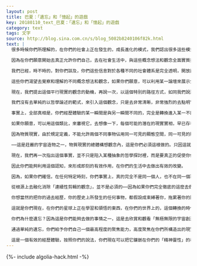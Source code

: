 ```yaml
---
layout: post
title: 巴夏：「遺忘」和「憶起」的遊戲
key: 20180110_text_巴夏：「遺忘」和「憶起」的遊戲
category: text
tags: 文字
source: http://blog.sina.com.cn/s/blog_5082b8240106f82k.html
text: |
  很多時候你們所理解的，在你們的社會上正在發生的，成長進化的模式，我們認出很多這些模式，我們會說，是你們，使用你們的藝術才能，極力的自我展現的遊戲，你們稱之為，你們的傳媒事件。因此我們極其密切的觀察這些事件活動，來瞭解你們現在正在研究和探索的，各種各樣不同的，多樣性的不同概念理念，觀念想法。

  因為在你們願意開始去真正允許你們自己，去在社會生活中，與這些概念想法和觀念全面實質接觸，關聯互動之前，你們會在你們的傳媒事件中接觸和探查這些概念想法，這些概念想法和觀念⋯⋯，而當我們觀察到，當某一特定的概念想法和觀念，正通過當前，你們不同形式的——被廣泛認可的——被仔細篩查過的——被廣泛延伸傳播的——「傳媒」，在大庭廣眾下公開高聲鼓噪著的時候，於是我們弄明白了，你們是如何變化著的，你們正在以什麼路徑成長著，以及成長到怎樣的程度，也許，你們是作為一個社會，準備和其他的諸多社會打交道，就比如和我們的。我們查閱了，諸如你們電視節目的情感表現，你們的廣播節目⋯你們的戲劇電影活動，作為信號指示器，來觀察，在你們內心中，首先產生的想法是什麼，來觀察，以你們的能力，要去探索和相信的最重要的是什麼。

  我們已經，時不時的，對你們談及，你們這些信息對於各種不同的社會體系是完全透明，開放而共享的，如同我們已經觀察過很多不同的文明體系，通過某些社會性的藝術活動形式來展現他們的時機選擇，並且我們也在之前多次提及的，在你們星球上，你們創作的一個特定題材的電影，叫做《星際迷航》，作為一個指示器⋯⋯一個非常強烈的指向，說明你們的社會，現在渴望去覺察和理解更多不同的概念想法和觀念。

  這些你們渴望去覺察和理解的不同概念想法和觀念，如果你們願意，可以利用某一論壇來展示分享以及討論新的概念想法和觀念，新的方向⋯⋯新的情感表達⋯⋯新的觀察角度，在這些分享展現和討論中，它看上去儘管乏味，但它不冒犯人，也不讓人討厭，並且是免於法律責任的形式，一個毫無恐嚇威逼的方式，然而就在同時，各式各樣的社會學的，政治經濟的，以及宗教的大量論壇是去做仔細研究和審視的可用資源，並且會帶來有關於一套新的方法論的接納認可，這會讓你們的社會前進，也許一開始是隱隱約約的，但最終在一個很大加速度下⋯⋯在那些指示信號裡，我們已經觀察到，你們的社會正在發展的——你們正在改變你們的政治經濟和社會結構，更加趨向於全球意識和一體化聯合。（如同媒體所使用的，地球村，全球化發展，一體化經濟和自由貿易區，各種區域政治經濟的聯合）在你們的傳媒裡，現在我們覺察到，你們有另一個電視節目，被你們命名為「Sliders」。這部影視作品講述了一個專門的觀念，而這個觀念我們已經多次闡述過了，並且甚至你們自己的科學家們，現在也完全意識到這個觀念，也即，平行現實的存在，平行的，並行的，相互類似的多重可能性「地球現實實相」，宇宙現實實相，它們是多樣的，一個無窮無限的數字⋯⋯平行層面，各自之間可能是輕微的差別，或者甚至有時，以你們的說法⋯⋯與你們熟知的地球，在時間流動上，有著廣泛而巨大的差別，如果你們願意的話，各自可以擁有某一不同的歷史，某一不同的現在，以及某一不同的未來。

  現在，我們提出這個平行現實的觀念的動機，再說一次，以這個特別的路徑方式，如同我們說過的，我們認出，現在這個觀念已經事實上被擴展，並成了你們影視題材類型中的一種，這是一個指向信號，它指明，這個觀念已經被沉入「大眾集體意識」裡，並達到一個足夠的程度，於是你們能夠以另一種方式來利用這個觀念。

  我們沒有去單純的以哲學論述的範式，來引入這個觀念，只是去非常清晰，非常強烈的去點明它，把這觀念對你們的，每一個你，指出來；這個平行現實之間的轉換，如果你們願意⋯⋯用你們的話說，來來回回的，間歇的，你們所有時間都一直是在轉換進入不同的平行現實實相，每個時刻，每個瞬間，你們都在不停的轉換著⋯⋯

  事實上，全部真相是，你們經歷體驗的某一瞬間是與另一瞬間不同的，完全是轉換進入某一不同平行現實實相的結果。這就是在你們的生理存在的維度裡，你們如何經歷——動機意向產生的平行現實轉換，而體驗到「移動，運動」。

  如果你願意，可以用這個類比，來審視它，去想像一下，每個可能的潛在的現實實相，早已存在，並且它早已是同時的一齊共同存在著，你可以在每一個可能性潛在中遷移變換，你可以在所有潛在可能中的每一指向上，開始進入，以所有潛在可能性中的每一個作為一個結束。這個結束的概念，只是基於它是你們的線性的透視看法，才存在，是屬於「在一個時刻體驗不止一個現實實相的概念」下的你們的線性版本。

  因為物質現實，由於規定定義，不能允許兩個不同事物佔用同一可見的顯態空間，同一可見的顯態時間，你們必須是線性的來處理它。

  ⋯⋯這是莊嚴的宇宙造物之一，物質現實的總體構想觀念內，這是你們必須這樣做的。只因這就是你們所正在做的，你們是線性的，間歇的跳進跳出的，如果你們決定做什麼⋯⋯就從平行現實實相的版本A，轉版本B，轉入版本C，轉入版本D，一個瞬間一個版本，依次的轉換。

  現在，我們再一次指出這個事實，並不只是陷入某種抽象的哲學探討裡，而是要真正的促使你們重新想起，你們是作為一個「意識」，你們是如此的不受拘束，無條件，無限制的⋯⋯

  因此你們能夠利用這個認知，來形成即刻的有效作用，在你們的生活中去做出有效的改變。

  因為，如果你們確信，在任何特定時刻，你們事實上，真的完全不是同一個人，也不在同一個現實實相裡⋯⋯完全而整體意義上的，完全徹底的，你們真的是某個不同的人，處於某個不同的現實實相裡。你能夠真正的允許你自己去做迅速改變，急劇變化，——通過知曉和瞭解，任何可見的附屬物，你們也許有一個所謂的歷史⋯⋯也許有個所謂的「慣性」，也許有個所謂的——你也許認為你具有強烈的這樣或那樣的，某種類型的——習慣或行為模式⋯⋯ 都只是一個錯覺。因為一旦你改變了對於你自我的，概念和想法的同時，你就真的是在某個不同現實裡的某個不同的人，並且你要想保持某些觀念理念想法，對某一過去自我的「連續性」銜接，唯一的方式，是通過你的信念系統（轉譯解釋）讓你相信你就是如此，你就是這樣「連續性」的存在。

  從根源上去融化消除「連續性剪輯的觀念」，並不是必須的⋯⋯因為如果你們完全徹底的這麼去做，你們就再也不能聚焦在物質現實裡了，但僅僅能做到一點點，就能大大的促進和幫助你們的物種類型，朝著你寧願去加速提升的方向，加速前進。因為你們可以確信的知道，既然你們正在從物質生理的觀察點和視角，無論以你們自身的任何方式，正在經歷體驗著大量的多種多樣的，同時存在，同時發生，同時一齊聯立的，眾多的現實實相，那麼你們可以從這眾多的現實實相當中，去揀選你寧願去存在於其中的那些現實實相，並且以一個線性的方式去經歷和體驗。這個概念僅僅需要有---持續的更多更深入的「覺察」，更多意識到你永遠真的不是同一個人，一剎那就進入你的想法概唸唸頭所代表的，所表達的那個人。而下一剎那，你改變了屬於你自我的——主意想法和觀念，你就徹頭徹尾不是同一個人了，並且也不是同一個現實實相了，你轉入某個不同的平行宇宙現實實相，某個不同的時間線軌道⋯⋯你的歷史不同了，所有每一件事物⋯⋯完全的⋯⋯所有一切都不同了。

  你想當然的把你的過去經歷，你的歷史上所發生的任何事物，都假設成束縛著你，拖累著你的障礙，你越是確信的弄明白這一點，阻礙和束縛就越少，並且朝著你所偏愛的方向上，你就能夠去做到更加迅速的轉變，更加迅捷的轉換。按照你們的說法，現在，我們可以更深一點的進入到這些概念裡，只是允許我們來進一步說明，對於在你們的日常現實裡，更普遍和具體的運用它們，來理解和探索——你們願意去理解和探索的這些事物。要知道，在每個探索，在那探索的內裡隱含著，在你們渴望去做這做那的日常體驗之下，隱含著這樣一個底層的關鍵所在⋯⋯這個底層的認知瞭解是：在所有每一個瞬間⋯⋯你們都是某個「新人」，每個剎那，你都不是同一人，因此可以成為任何事物，做任何事情，任何你願意，你渴望去做去成為的事物。你們完全是無條件限制的⋯⋯不受約束和抑制的，百分之百的由「無極無限的宇宙創造」鏡像而成。

  這就是你們現在，在你們的星球上正在學習和領悟的東西，在你們的世界上的，這個轉換的時代，你們正在學習和領悟著，「由多面多維的造物主——鏡像所成」它所指的真正本意是什麼⋯⋯而且你們也是同一個多面多維的造物主。我們曾和你們分享的，根本就不是某些你們不知道的事情，你們都知道。但作為一個物種，由於你們玩著「遺忘的遊戲」，因此你們的決定，遺忘的決定，也就自然包含在你們的現實實相裡。我們非常樂意去幫助你們現在來玩「憶起的遊戲」，因為你們，你們的自我正在抬頭，正在領跑，正在定調子，定方向⋯做出了一致協議⋯做出了安排佈置，我們正在接受著你們的委派，來幫助你們回憶起更多更多，你們真正是誰，我們正在教的，根本不是什麼新東西，沒有任何新東西，僅僅就是幫助你們去回憶起，你們曾經選擇去遺忘的都是些什麼。

  你們為什麼遺忘？因為這是你們能夠去做的事情之一，這是去欣賞和觀看「無極無限的宇宙創造」的眾多路徑方式之一，而「無極無限」這個名詞的概念定義和解釋，必然包含所有一切觀念想法概念，以及所有一切潛在可能性⋯⋯遺忘是你們所能夠具有的，展現著你們造物主身份的，去親身經歷親身體驗的有效正當方式之一。

  通過單純的遺忘，你們給予你們自己一個最高程度的聚焦能力，高度聚焦在你們所構造出的現實實相裡，以便遮擋掉任何其他的現實幹擾，這樣就可以不讓任何其他的現實實相滲入⋯⋯不會打擾和妨礙，這樣就可以讓你們，每次只能在一條「線性」指向上，精緻而又純正的提取你們想要的經歷和體驗。作為一個「意識」的你，在你下決心，決定去探索和體驗這個總體設想的時候，這個設想聽上去就好像你當時能想像到的，最吸引你的奇思妙想。現在你們已經從頭到尾體驗過全部整套的遺忘，並且現在正開始朝向「憶起」點返回，現在你們已經通過這個折返點了。你們這麼做的原因和動機，它真沒什麼可神秘的，難以理解的地方，非常單純，僅僅是因為這樣做是有效的，正當的，而且你們能這麼做。以孤立的，個體的形式，能夠親身經歷某一個，一個瞬間一個瞬間依次逐一的，顯著的特異的現實實相 ——這一奇思妙想的主意和構想，它誘惑著你去探索，慫恿著你去體驗。

  這是一個有效的經歷體驗，按照你們的說法，你們現在可以把它鑲嵌在你們的「精神靈性」的褲腰帶上了⋯⋯把它充實到你們的靈魂成長裡。這些有效的經歷體驗，在你的內在中，正在擴展，它會裝點你的「意識」，因為你現在正在轉移到「宇宙創造」的其他層面。
---
```


{%- include algolia-hack.html -%}
